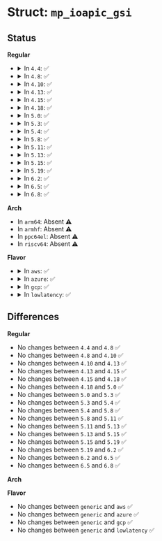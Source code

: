 # Struct: <code>mp_ioapic_gsi</code>

## Status
<b>Regular</b>
<ul>
<li>
<details>
<summary>In <code>4.4</code>: ✅</summary>

```c
struct mp_ioapic_gsi {
    u32 gsi_base;
    u32 gsi_end;
};
```
</details>
</li>
<li>
<details>
<summary>In <code>4.8</code>: ✅</summary>

```c
struct mp_ioapic_gsi {
    u32 gsi_base;
    u32 gsi_end;
};
```
</details>
</li>
<li>
<details>
<summary>In <code>4.10</code>: ✅</summary>

```c
struct mp_ioapic_gsi {
    u32 gsi_base;
    u32 gsi_end;
};
```
</details>
</li>
<li>
<details>
<summary>In <code>4.13</code>: ✅</summary>

```c
struct mp_ioapic_gsi {
    u32 gsi_base;
    u32 gsi_end;
};
```
</details>
</li>
<li>
<details>
<summary>In <code>4.15</code>: ✅</summary>

```c
struct mp_ioapic_gsi {
    u32 gsi_base;
    u32 gsi_end;
};
```
</details>
</li>
<li>
<details>
<summary>In <code>4.18</code>: ✅</summary>

```c
struct mp_ioapic_gsi {
    u32 gsi_base;
    u32 gsi_end;
};
```
</details>
</li>
<li>
<details>
<summary>In <code>5.0</code>: ✅</summary>

```c
struct mp_ioapic_gsi {
    u32 gsi_base;
    u32 gsi_end;
};
```
</details>
</li>
<li>
<details>
<summary>In <code>5.3</code>: ✅</summary>

```c
struct mp_ioapic_gsi {
    u32 gsi_base;
    u32 gsi_end;
};
```
</details>
</li>
<li>
<details>
<summary>In <code>5.4</code>: ✅</summary>

```c
struct mp_ioapic_gsi {
    u32 gsi_base;
    u32 gsi_end;
};
```
</details>
</li>
<li>
<details>
<summary>In <code>5.8</code>: ✅</summary>

```c
struct mp_ioapic_gsi {
    u32 gsi_base;
    u32 gsi_end;
};
```
</details>
</li>
<li>
<details>
<summary>In <code>5.11</code>: ✅</summary>

```c
struct mp_ioapic_gsi {
    u32 gsi_base;
    u32 gsi_end;
};
```
</details>
</li>
<li>
<details>
<summary>In <code>5.13</code>: ✅</summary>

```c
struct mp_ioapic_gsi {
    u32 gsi_base;
    u32 gsi_end;
};
```
</details>
</li>
<li>
<details>
<summary>In <code>5.15</code>: ✅</summary>

```c
struct mp_ioapic_gsi {
    u32 gsi_base;
    u32 gsi_end;
};
```
</details>
</li>
<li>
<details>
<summary>In <code>5.19</code>: ✅</summary>

```c
struct mp_ioapic_gsi {
    u32 gsi_base;
    u32 gsi_end;
};
```
</details>
</li>
<li>
<details>
<summary>In <code>6.2</code>: ✅</summary>

```c
struct mp_ioapic_gsi {
    u32 gsi_base;
    u32 gsi_end;
};
```
</details>
</li>
<li>
<details>
<summary>In <code>6.5</code>: ✅</summary>

```c
struct mp_ioapic_gsi {
    u32 gsi_base;
    u32 gsi_end;
};
```
</details>
</li>
<li>
<details>
<summary>In <code>6.8</code>: ✅</summary>

```c
struct mp_ioapic_gsi {
    u32 gsi_base;
    u32 gsi_end;
};
```
</details>
</li>
</ul>
<b>Arch</b>
<ul>
<li>
In <code>arm64</code>: Absent ⚠️
</li>
<li>
In <code>armhf</code>: Absent ⚠️
</li>
<li>
In <code>ppc64el</code>: Absent ⚠️
</li>
<li>
In <code>riscv64</code>: Absent ⚠️
</li>
</ul>
<b>Flavor</b>
<ul>
<li>
<details>
<summary>In <code>aws</code>: ✅</summary>

```c
struct mp_ioapic_gsi {
    u32 gsi_base;
    u32 gsi_end;
};
```
</details>
</li>
<li>
<details>
<summary>In <code>azure</code>: ✅</summary>

```c
struct mp_ioapic_gsi {
    u32 gsi_base;
    u32 gsi_end;
};
```
</details>
</li>
<li>
<details>
<summary>In <code>gcp</code>: ✅</summary>

```c
struct mp_ioapic_gsi {
    u32 gsi_base;
    u32 gsi_end;
};
```
</details>
</li>
<li>
<details>
<summary>In <code>lowlatency</code>: ✅</summary>

```c
struct mp_ioapic_gsi {
    u32 gsi_base;
    u32 gsi_end;
};
```
</details>
</li>
</ul>

## Differences
<b>Regular</b>
<ul>
<li>
No changes between <code>4.4</code> and <code>4.8</code> ✅
</li>
<li>
No changes between <code>4.8</code> and <code>4.10</code> ✅
</li>
<li>
No changes between <code>4.10</code> and <code>4.13</code> ✅
</li>
<li>
No changes between <code>4.13</code> and <code>4.15</code> ✅
</li>
<li>
No changes between <code>4.15</code> and <code>4.18</code> ✅
</li>
<li>
No changes between <code>4.18</code> and <code>5.0</code> ✅
</li>
<li>
No changes between <code>5.0</code> and <code>5.3</code> ✅
</li>
<li>
No changes between <code>5.3</code> and <code>5.4</code> ✅
</li>
<li>
No changes between <code>5.4</code> and <code>5.8</code> ✅
</li>
<li>
No changes between <code>5.8</code> and <code>5.11</code> ✅
</li>
<li>
No changes between <code>5.11</code> and <code>5.13</code> ✅
</li>
<li>
No changes between <code>5.13</code> and <code>5.15</code> ✅
</li>
<li>
No changes between <code>5.15</code> and <code>5.19</code> ✅
</li>
<li>
No changes between <code>5.19</code> and <code>6.2</code> ✅
</li>
<li>
No changes between <code>6.2</code> and <code>6.5</code> ✅
</li>
<li>
No changes between <code>6.5</code> and <code>6.8</code> ✅
</li>
</ul>
<b>Arch</b>
<ul>
</ul>
<b>Flavor</b>
<ul>
<li>
No changes between <code>generic</code> and <code>aws</code> ✅
</li>
<li>
No changes between <code>generic</code> and <code>azure</code> ✅
</li>
<li>
No changes between <code>generic</code> and <code>gcp</code> ✅
</li>
<li>
No changes between <code>generic</code> and <code>lowlatency</code> ✅
</li>
</ul>
